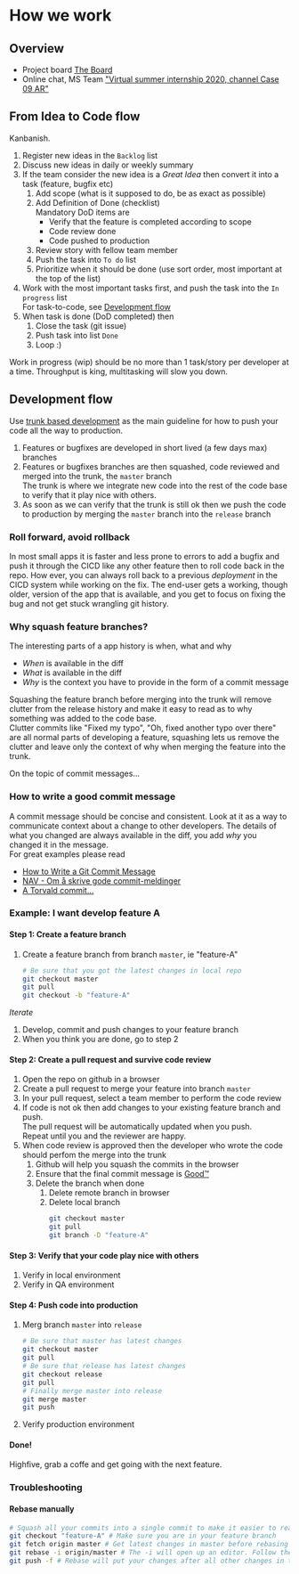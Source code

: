 # How we work

## Overview

- Project board [The Board](https://github.com/equinor/eit-web-ar/projects/1)
- Online chat, MS Team ["Virtual summer internship 2020, channel Case 09 AR"](https://teams.microsoft.com/_#/conversations/Case%2009%20AR?threadId=19:81265945d1e84f0db95af4749ee3f989@thread.tacv2&ctx=channel)


## From Idea to Code flow

Kanbanish.

1. Register new ideas in the `Backlog` list
1. Discuss new ideas in daily or weekly summary
1. If the team consider the new idea is a _Great Idea_ then convert it into a task (feature, bugfix etc)  
   1. Add scope (what is it supposed to do, be as exact as possible)
   1. Add Definition of Done (checklist)  
      Mandatory DoD items are
      - Verify that the feature is completed according to scope
      - Code review done
      - Code pushed to production
   1. Review story with fellow team member
   1. Push the task into `To do` list
   1. Prioritize when it should be done (use sort order, most important at the top of the list)
1. Work with the most important tasks first, and push the task into the `In progress` list  
   For task-to-code, see [Development flow](#development-flow)
1. When task is done (DoD completed) then
   1. Close the task (git issue)
   1. Push task into list `Done`
   1. Loop :)

Work in progress (wip) should be no more than 1 task/story per developer at a time. Throughput is king, multitasking will slow you down.


## Development flow

Use [trunk based development](https://trunkbaseddevelopment.com/) as the main guideline for how to push your code all the way to production.

1. Features or bugfixes are developed in short lived (a few days max) branches
1. Features or bugfixes branches are then squashed, code reviewed and merged into the trunk, the `master` branch   
   The trunk is where we integrate new code into the rest of the code base to verify that it play nice with others.  
1. As soon as we can verify that the trunk is still ok then we push the code to production by merging the `master` branch into the `release` branch

### Roll forward, avoid rollback

In most small apps it is faster and less prone to errors to add a bugfix and push it through the CICD like any other feature then to roll code back in the repo. How ever, you can always roll back to a previous _deployment_ in the CICD system while working on the fix. The end-user gets a working, though older, version of the app that is available, and you get to focus on fixing the bug and not get stuck wrangling git history.

### Why squash feature branches? 

The interesting parts of a app history is when, what and why  
- _When_ is available in the diff
- _What_ is available in the diff
- _Why_ is the context you have to provide in the form of a commit message

Squashing the feature branch before merging into the trunk will remove clutter from the release history and make it easy to read as to why something was added to the code base.  
Clutter commits like "Fixed my typo", "Oh, fixed another typo over there" are all normal parts of developing a feature, squashing lets us remove the clutter and leave only the context of why when merging the feature into the trunk.  

On the topic of commit messages...

### How to write a good commit message  

A commit message should be concise and consistent. Look at it as a way to communicate context about a change to other developers. The details of what you changed are always available in the diff, you add _why_ you changed it in the message.  
For great examples please read
- [How to Write a Git Commit Message](https://chris.beams.io/posts/git-commit/)
- [NAV - Om å skrive gode commit-meldinger](https://github.com/navikt/offentlig/blob/master/guider/commit-meldinger.md)
- [A Torvald commit...](https://github.com/torvalds/linux/commit/076f14be7f)



### Example: I want develop feature A

#### Step 1: Create a feature branch
 
1. Create a feature branch from branch `master`, ie "feature-A"  
   ```sh
   # Be sure that you got the latest changes in local repo
   git checkout master
   git pull
   git checkout -b "feature-A"
   ```

_Iterate_
1. Develop, commit and push changes to your feature branch
1. When you think you are done, go to step 2

#### Step 2: Create a pull request and survive code review

1. Open the repo on github in a browser
1. Create a pull request to merge your feature into branch `master`  
1. In your pull request, select a team member to perform the code review
1. If code is not ok then add changes to your existing feature branch and push.  
   The pull request will be automatically updated when you push.  
   Repeat until you and the reviewer are happy.
1. When code review is approved then the developer who wrote the code should perfom the merge into the trunk
   1. Github will help you squash the commits in the browser
   1. Ensure that the final commit message is [Good&#8482;](#how-to-write-a-good-commit-message)
   1. Delete the branch when done
      1. Delete remote branch in browser
      1. Delete local branch
         ```sh
         git checkout master
         git pull
         git branch -D "feature-A"
         ```

#### Step 3: Verify that your code play nice with others

1. Verify in local environment
1. Verify in QA environment

#### Step 4: Push code into production

1. Merg branch `master` into `release`  
   ```sh
   # Be sure that master has latest changes
   git checkout master
   git pull
   # Be sure that release has latest changes
   git checkout release
   git pull
   # Finally merge master into release
   git merge master
   git push
   ```
1. Verify production environment

#### Done!

Highfive, grab a coffe and get going with the next feature.


### Troubleshooting

#### Rebase manually

```sh
# Squash all your commits into a single commit to make it easier to read for the code reviewer by using git rebase
git checkout "feature-A" # Make sure you are in your feature branch
git fetch origin master # Get latest changes in master before rebasing
git rebase -i origin/master # The -i will open up an editor. Follow the instructions and squash all commits into the first commit.
git push -f # Rebase will put your changes after all other changes in the branch you rebased into. Convince your remote branch that you know what you are doing by force
```